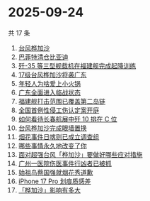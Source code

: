 # 2025-09-24

共 17 条

<!-- BEGIN ZHIHUSEARCH -->
<!-- 最后更新时间 Wed Sep 24 2025 03:13:41 GMT+0800 (China Standard Time) -->

1. [台风桦加沙](https://www.zhihu.com/search?q=%E5%8F%B0%E9%A3%8E%E6%A1%A6%E5%8A%A0%E6%B2%99)
1. [巴菲特清仓比亚迪](https://www.zhihu.com/search?q=%E5%B7%B4%E8%8F%B2%E7%89%B9%E6%B8%85%E4%BB%93%E6%AF%94%E4%BA%9A%E8%BF%AA)
1. [歼-35 等三型舰载机在福建舰完成起降训练](https://www.zhihu.com/search?q=%E6%AD%BC-35%20%E7%AD%89%E4%B8%89%E5%9E%8B%E8%88%B0%E8%BD%BD%E6%9C%BA%E5%9C%A8%E7%A6%8F%E5%BB%BA%E8%88%B0%E5%AE%8C%E6%88%90%E8%B5%B7%E9%99%8D%E8%AE%AD%E7%BB%83)
1. [17级台风桦加沙将袭广东](https://www.zhihu.com/search?q=17%E7%BA%A7%E5%8F%B0%E9%A3%8E%E6%A1%A6%E5%8A%A0%E6%B2%99%E5%B0%86%E8%A2%AD%E5%B9%BF%E4%B8%9C)
1. [年轻人为啥爱上小火锅](https://www.zhihu.com/search?q=%E5%B9%B4%E8%BD%BB%E4%BA%BA%E4%B8%BA%E5%95%A5%E7%88%B1%E4%B8%8A%E5%B0%8F%E7%81%AB%E9%94%85)
1. [广东全面进入临战状态](https://www.zhihu.com/search?q=%E5%B9%BF%E4%B8%9C%E5%85%A8%E9%9D%A2%E8%BF%9B%E5%85%A5%E4%B8%B4%E6%88%98%E7%8A%B6%E6%80%81)
1. [福建舰打击范围已覆盖第二岛链](https://www.zhihu.com/search?q=%E7%A6%8F%E5%BB%BA%E8%88%B0%E6%89%93%E5%87%BB%E8%8C%83%E5%9B%B4%E5%B7%B2%E8%A6%86%E7%9B%96%E7%AC%AC%E4%BA%8C%E5%B2%9B%E9%93%BE)
1. [全国首例性侵工伤认定案开庭](https://www.zhihu.com/search?q=%E5%85%A8%E5%9B%BD%E9%A6%96%E4%BE%8B%E6%80%A7%E4%BE%B5%E5%B7%A5%E4%BC%A4%E8%AE%A4%E5%AE%9A%E6%A1%88%E5%BC%80%E5%BA%AD)
1. [如何看待长春航展中歼 10 排在 C 位](https://www.zhihu.com/search?q=%E5%A6%82%E4%BD%95%E7%9C%8B%E5%BE%85%E9%95%BF%E6%98%A5%E8%88%AA%E5%B1%95%E4%B8%AD%E6%AD%BC%2010%20%E6%8E%92%E5%9C%A8%20C%20%E4%BD%8D)
1. [台风桦加沙完成眼墙置换](https://www.zhihu.com/search?q=%E5%8F%B0%E9%A3%8E%E6%A1%A6%E5%8A%A0%E6%B2%99%E5%AE%8C%E6%88%90%E7%9C%BC%E5%A2%99%E7%BD%AE%E6%8D%A2)
1. [烟花事件日喀则已成立调查组](https://www.zhihu.com/search?q=%E7%83%9F%E8%8A%B1%E4%BA%8B%E4%BB%B6%E6%97%A5%E5%96%80%E5%88%99%E5%B7%B2%E6%88%90%E7%AB%8B%E8%B0%83%E6%9F%A5%E7%BB%84)
1. [哪些事情永久地改变了你](https://www.zhihu.com/search?q=%E5%93%AA%E4%BA%9B%E4%BA%8B%E6%83%85%E6%B0%B8%E4%B9%85%E5%9C%B0%E6%94%B9%E5%8F%98%E4%BA%86%E4%BD%A0)
1. [面对超强台风「桦加沙」要做好哪些应对措施](https://www.zhihu.com/search?q=%E9%9D%A2%E5%AF%B9%E8%B6%85%E5%BC%BA%E5%8F%B0%E9%A3%8E%E3%80%8C%E6%A1%A6%E5%8A%A0%E6%B2%99%E3%80%8D%E8%A6%81%E5%81%9A%E5%A5%BD%E5%93%AA%E4%BA%9B%E5%BA%94%E5%AF%B9%E6%8E%AA%E6%96%BD)
1. [广州一医院伤医事件行凶者已被抓](https://www.zhihu.com/search?q=%E5%B9%BF%E5%B7%9E%E4%B8%80%E5%8C%BB%E9%99%A2%E4%BC%A4%E5%8C%BB%E4%BA%8B%E4%BB%B6%E8%A1%8C%E5%87%B6%E8%80%85%E5%B7%B2%E8%A2%AB%E6%8A%93)
1. [始祖鸟蔡国强就烟花秀道歉](https://www.zhihu.com/search?q=%E5%A7%8B%E7%A5%96%E9%B8%9F%E8%94%A1%E5%9B%BD%E5%BC%BA%E5%B0%B1%E7%83%9F%E8%8A%B1%E7%A7%80%E9%81%93%E6%AD%89)
1. [iPhone 17 Pro 划痕质感差](https://www.zhihu.com/search?q=iPhone%2017%20Pro%20%E5%88%92%E7%97%95%E8%B4%A8%E6%84%9F%E5%B7%AE)
1. [「桦加沙」影响有多大](https://www.zhihu.com/search?q=%E3%80%8C%E6%A1%A6%E5%8A%A0%E6%B2%99%E3%80%8D%E5%BD%B1%E5%93%8D%E6%9C%89%E5%A4%9A%E5%A4%A7)

<!-- END ZHIHUSEARCH -->
